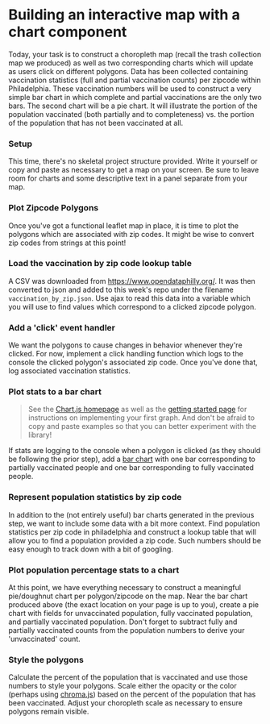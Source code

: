 # Building an interactive map with a chart component

Today, your task is to construct a choropleth map (recall the trash collection map we produced) as well as two corresponding charts which will update as users click on different polygons.
Data has been collected containing vaccination statistics (full and partial vaccination counts) per zipcode within Philadelphia.
These vaccination numbers will be used to construct a very simple bar chart in which complete and partial vaccinations are the only two bars.
The second chart will be a pie chart.
It will illustrate the portion of the population vaccinated (both partially and to completeness) vs. the portion of the population that has not been vaccinated at all.

### Setup
 
 This time, there's no skeletal project structure provided. Write it yourself or copy and paste as necessary to get a map on your screen.
 Be sure to leave room for charts and some descriptive text in a panel separate from your map.


### Plot Zipcode Polygons

Once you've got a functional leaflet map in place, it is time to plot the polygons which are associated with zip codes.
It might be wise to convert zip codes from strings at this point!


### Load the vaccination by zip code lookup table

A CSV was downloaded from https://www.opendataphilly.org/.
It was then converted to json and added to this week's repo under the filename `vaccination_by_zip.json`.
Use ajax to read this data into a variable which you will use to find values which correspond to a clicked zipcode polygon.


### Add a 'click' event handler

We want the polygons to cause changes in behavior whenever they're clicked.
For now, implement a click handling function which logs to the console the clicked polygon's associated zip code.
Once you've done that, log associated vaccination statistics.


### Plot stats to a bar chart

> See the [Chart.js homepage](https://www.chartjs.org/docs/latest/) as well as the [getting started page](https://www.chartjs.org/docs/latest/getting-started/) for instructions on implementing your first graph.
> And don't be afraid to copy and paste examples so that you can better experiment with the library!

If stats are logging to the console when a polygon is clicked (as they should be following the prior step), add a [bar chart](https://www.chartjs.org/docs/latest/charts/bar.html) with one bar corresponding to partially vaccinated people and one bar corresponding to fully vaccinated people.


### Represent population statistics by zip code

In addition to the (not entirely useful) bar charts generated in the previous step, we want to include some data with a bit more context.
Find population statistics per zip code in philadelphia and construct a lookup table that will allow you to find a population provided a zip code.
Such numbers should be easy enough to track down with a bit of googling.


### Plot population percentage stats to a chart

At this point, we have everything necessary to construct a meaningful pie/doughnut chart per polygon/zipcode on the map.
Near the bar chart produced above (the exact location on your page is up to you), create a pie chart with fields for unvaccinated population, fully vaccinated population, and partially vaccinated population.
Don't forget to subtract fully and partially vaccinated counts from the population numbers to derive your 'unvaccinated' count.


### Style the polygons

Calculate the percent of the population that is vaccinated and use those numbers to style your polygons.
Scale either the opacity or the color (perhaps using [chroma.js](https://gka.github.io/chroma.js/)) based on the percent of the population that has been vaccinated.
Adjust your choropleth scale as necessary to ensure polygons remain visible.
